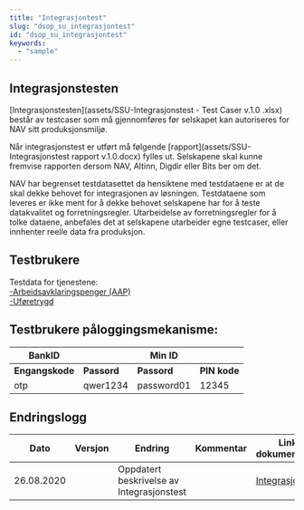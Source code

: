 ```yaml
---
title: "Integrasjontest"
slug: "dsop_su_integrasjontest"
id: "dsop_su_integrasjontest"
keywords:
  - "sample"
---
```


## Integrasjonstesten

[Integrasjonstesten](assets/SSU-Integrasjonstest - Test Caser v.1.0 .xlsx) består av testcaser som må gjennomføres før selskapet kan autoriseres for NAV sitt produksjonsmiljø.

Når integrasjonstest er utført må følgende [rapport](assets/SSU-Integrasjonstest rapport v.1.0.docx) fylles ut. Selskapene skal kunne fremvise rapporten dersom NAV, Altinn, Digdir eller Bits ber om det.

NAV har begrenset testdatasettet da hensiktene med testdataene er at de skal dekke behovet for integrasjonen av løsningen. Testdataene som leveres er ikke ment for å dekke behovet selskapene har for å teste datakvalitet og forretningsregler. Utarbeidelse av forretningsregler for å tolke dataene, anbefales det at selskapene utarbeider egne testcaser, eller innhenter reelle data fra produksjon.


## Testbrukere

Testdata for tjenestene: <br> [ -Arbeidsavklaringspenger (AAP)](assets/Testdata_AAP_v1.0.xlsx) <br> [ -Uføretrygd](assets/Testdata_Uføre_v1.0.xlsx)


## Testbrukere påloggingsmekanisme:


|    BankID     |  |Min ID| |
|---------------|-----------|-----------|-----------|
|**Engangskode**|**Passord**|**Passord**|**PIN kode**
|otp|qwer1234|password01|12345




## Endringslogg


| Dato          | Versjon |                  Endring                 |  Kommentar   | Link i dokumentasjon |
|---------------|---------|------------------------------------------|--------------|----------------------|
|  26.08.2020   |         | Oppdatert beskrivelse av Integrasjonstest|              |[Integrasjonstest](https://dokumentasjon.dsop.no/dsop_su_integrasjontest.html)|



